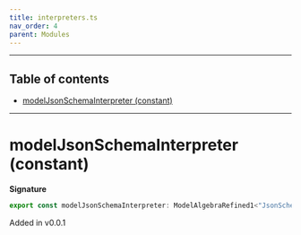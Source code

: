 ```yaml
---
title: interpreters.ts
nav_order: 4
parent: Modules
---
```


---

<h2 class="text-delta">Table of contents</h2>

- [modelJsonSchemaInterpreter (constant)](#modeljsonschemainterpreter-constant)

---

# modelJsonSchemaInterpreter (constant)

**Signature**

```ts
export const modelJsonSchemaInterpreter: ModelAlgebraRefined1<"JsonSchemaURI"> & ModelAlgebraNewtype1<"JsonSchemaURI"> & ModelAlgebraUnknown1<"JsonSchemaURI"> & ModelAlgebraPrimitive1<"JsonSchemaURI"> & ModelAlgebraIntersection1<"JsonSchemaURI"> & ModelAlgebraObject1<"JsonSchemaURI"> & ModelAlgebraTaggedUnions1<"JsonSchemaURI"> & ModelAlgebraRecursive1<"JsonSchemaURI"> & ModelAlgebraStrMap1<"JsonSchemaURI"> & ModelAlgebraSet1<"JsonSchemaURI"> & ModelAlgebraUnions1<"JsonSchemaURI"> & ModelAlgebraTerm1<"JsonSchemaURI"> = ...
```

Added in v0.0.1
